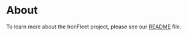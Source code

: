 # About

To learn more about the IronFleet project, please see our [README](./ironfleet/README) file.

